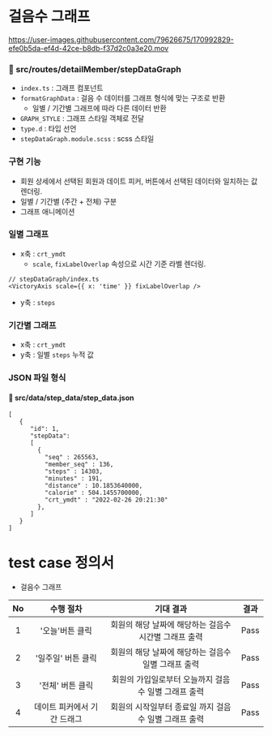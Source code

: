 # 걸음수 그래프

https://user-images.githubusercontent.com/79626675/170992829-efe0b5da-ef4d-42ce-b8db-f37d2c0a3e20.mov

### 📂 src/routes/detailMember/stepDataGraph
- `index.ts` : 그래프 컴포넌트
- `formatGraphData` : 걸음 수 데이터를 그래프 형식에 맞는 구조로 반환
  - 일별 / 기간별 그래프에 따라 다른 데이터 반환 
- `GRAPH_STYLE` :  그래프 스타일 객체로 전달
- `type.d` : 타입 선언
- `stepDataGraph.module.scss` :  scss 스타일

### 구현 기능
- 회원 상세에서 선택된 회원과 데이트 피커, 버튼에서 선택된 데이터와 일치하는 값 렌더링.
- 일별 / 기간별 (주간 + 전체) 구분
- 그래프 애니메이션

### 일별 그래프
- x축 : `crt_ymdt`
  - `scale`, `fixLabelOverlap` 속성으로 시간 기준 라벨 렌더링.
```
// stepDataGraph/index.ts
<VictoryAxis scale={{ x: 'time' }} fixLabelOverlap />
   ``` 
- y축 : `steps`

### 기간별 그래프
- x축 : `crt_ymdt`
- y축 : 일별 `steps` 누적 값

### JSON 파일 형식
#### 📂 src/data/step_data/step_data.json

```
[
   {
      "id": 1,
      "stepData": 
      [
        {
          "seq" : 265563,
          "member_seq" : 136,
          "steps" : 14303,
          "minutes" : 191,
          "distance" : 10.1853640000,
          "calorie" : 504.1455700000,
          "crt_ymdt" : "2022-02-26 20:21:30"
        },
      ]
   }
]
```

# test case 정의서

- 걸음수 그래프

|No|수행 절차|기대 결과|결과|
|:---:|:---:|:---:|:---:|
| 1 | '오늘'버튼 클릭 | 회원의 해당 날짜에 해당하는 걸음수 시간별 그래프 출력 | Pass |
| 2 | '일주일' 버튼 클릭 | 회원의 해당 날짜에 해당하는 걸음수 일별 그래프 출력 | Pass |
| 3 | '전체' 버튼 클릭 | 회원의 가입일로부터 오늘까지 걸음수 일별 그래프 출력 | Pass |
| 4 | 데이트 피커에서 기간 드래그 | 회원의 시작일부터 종료일 까지 걸음수 일별 그래프 출력 | Pass |